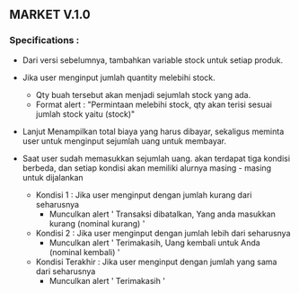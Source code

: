 ## MARKET V.1.0

### Specifications :

- Dari versi sebelumnya, tambahkan variable stock untuk setiap produk.

- Jika user menginput jumlah quantity melebihi stock.
    - Qty buah tersebut akan menjadi sejumlah stock yang ada.
    - Format alert : "Permintaan melebihi stock, qty akan terisi sesuai jumlah stock yaitu (stock)"

- Lanjut Menampilkan total biaya yang harus dibayar, sekaligus meminta user untuk menginput sejumlah uang untuk membayar. 

- Saat user sudah memasukkan sejumlah uang. akan terdapat tiga kondisi berbeda, dan setiap kondisi akan memiliki alurnya masing - masing untuk dijalankan

    - Kondisi 1 : Jika user menginput dengan jumlah kurang dari seharusnya
        - Munculkan alert ' Transaksi dibatalkan, Yang anda masukkan kurang (nominal kurang) '
    - Kondisi 2 : Jika user menginput dengan jumlah lebih dari seharusnya
        - Munculkan alert ' Terimakasih, Uang kembali untuk Anda (nominal kembali) '
    - Kondisi Terakhir  : Jika user menginput dengan jumlah yang sama dari seharusnya
        - Munculkan alert ' Terimakasih '